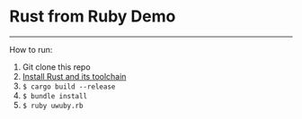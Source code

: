 # Rust from Ruby Demo
---
How to run:
1. Git clone this repo
2. [Install Rust and its toolchain](https://www.rust-lang.org/tools/install)
3. `$ cargo build --release`
4. `$ bundle install`
5. `$ ruby uwuby.rb`
